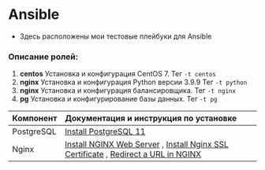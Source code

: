 # Ansible
- Здесь расположены мои тестовые плейбуки для Ansible

### Описание ролей:

1. **centos**   Установка и конфигурация CentOS 7. Тег `-t centos`
2. **nginx**    Установка и конфигурация Python версии 3.9.9   Тег  `-t python`
2. **nginx**    Установка и конфигурация балансировщика.   Тег  `-t nginx`
3. **pg**   Установка и конфигурирование базы данных. Тег  `-t pg`

| **Компонент**     |                        **Документация и инструкция по установке**             |
| ------------- |:---------------------------------------------------|
| PostgreSQL  | [Install PostgreSQL 11 ](https://tecadmin.net/install-postgresql-11-on-centos/)      |
| Nginx  | [Install NGINX Web Server](https://tecadmin.net/install-nginx-on-centos/)  , [Install Nginx SSL Certificate](https://tecadmin.net/install-nginx-ssl-certificate/) , [Redirect a URL in NGINX](https://tecadmin.net/how-to-redirect-a-url-in-nginx/)      |
